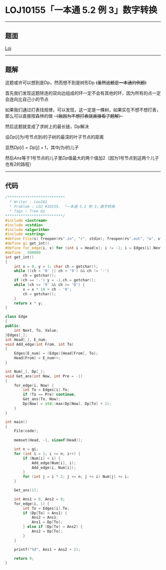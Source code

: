 # LOJ10155「一本通 5.2 例 3」数字转换

---

## 题面

[Loj](https://loj.ac/problem/10155)

---

## 题解

这题或许可以想到是Dp，然而想不到是树形Dp ~~(虽然这题是一本通的例题)~~

首先我们发现这题除连的双向边组成的环一定不会有其他的环，因为所有的点一定会连向比自己小的节点

如果我们通过打表找规律，可以发现，这一定是一棵树，如果实在不想不想打表，那么可以直接按森林的做 ~~（我因为不想打表就直接看了题解）~~

然后这题就变成了求树上的最长链，Dp解决

设$Dp[i]$为$i$号节点到$i$的子树的最深的叶子节点的距离

显然$Dp[i] = Dp[j] + 1$，其中$j$为$i$的儿子

然后$Ans$等于$1$号节点的儿子里$Dp$值最大的两个值加2（因为$1$号节点到这两个儿子也有2的路程）

---

## 代码

```c++
/**************************
  * Writer : Leo101
  * Problem : LOJ #10155. 「一本通 5.2 例 3」数字转换
  * Tags : Tree Dp
**************************/
#include <iostream>
#include <cstdio>
#include <algorithm>
#include <cstring>
#define File(s) freopen(#s".in", "r", stdin); freopen(#s".out", "w", stdout)
#define gi get_int()
#define for_edge(i, x) for (int i = Head[x]; i != -1; i = Edges[i].Next)
#define _ 500000
int get_int()
{
	int x = 0, y = 1; char ch = getchar();
	while ((ch < '0' || ch > '9') && ch != '-')
		ch = getchar();
	if (ch == '-') y = -1,ch = getchar();
	while (ch <= '9' && ch >= '0') {
		x = x * 10 + ch - '0';
		ch = getchar();
	}
	return x * y;
}

class Edge
{
public:
	int Next, To, Value;
}Edges[_];
int Head[_], E_num;
void Add_edge(int From, int To)
{
	Edges[E_num] = (Edge){Head[From], To};
	Head[From] = E_num++;
}

int Num[_], Dp[_];
void Get_ans(int Now, int Pre = -1)
{
	for_edge(i, Now) {
		int To = Edges[i].To;
		if (To == Pre) continue;
		Get_ans(To, Now);
		Dp[Now] = std::max(Dp[Now], Dp[To] + 1);
	}
}

int main()
{
	File(code);
	
	memset(Head, -1, sizeof(Head));

	int n = gi;
	for (int i = 1; i <= n; i++) {
		if (Num[i] < i) {
			Add_edge(Num[i], i);
			Add_edge(i, Num[i]);
		}
		for (int j = i * 2; j <= n; j += i) Num[j] += i;
	}

	Get_ans(1);

	int Ans1 = 0, Ans2 = 0;
	for_edge(i, 1) {
		int To = Edges[i].To;
		if (Dp[To] > Ans1) {
			Ans2 = Ans1;
			Ans1 = Dp[To];
		} else if (Dp[To] > Ans2) {
			Ans2 = Dp[To];
		}
	}

	printf("%d", Ans1 + Ans2 + 2);

	return 0;
}
```